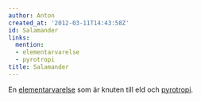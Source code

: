 ```yaml
---
author: Anton
created_at: '2012-03-11T14:43:58Z'
id: Salamander
links:
  mention:
  - elementarvarelse
  - pyrotropi
title: Salamander
---
```


En [elementarvarelse] som är knuten till eld och [pyrotropi].

  [elementarvarelse]: elementarvarelse
  [pyrotropi]: pyrotropi
